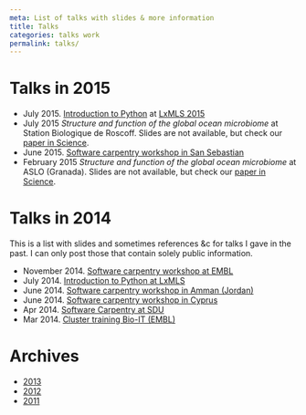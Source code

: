 ```yaml
---
meta: List of talks with slides & more information
title: Talks
categories: talks work
permalink: talks/
---
```


# Talks in 2015

- July 2015. [Introduction to Python](/files/talks/2015/LxMLS-python-intro.pdf) at
  [LxMLS 2015](http://lxmls.it.pt/2015/)
- July 2015 *Structure and function of the global ocean microbiome* at Station
  Biologique de Roscoff. Slides are not available, but check our [paper in
  Science](http://doi.org/10.1126/science.1261359).
- June 2015. [Software carpentry workshop in San
  Sebastian](/talks/2015/06-swc-donostia)
- February 2015 *Structure and function of the global ocean microbiome* at ASLO
  (Granada).  Slides are not available, but check our [paper in
  Science](http://doi.org/10.1126/science.1261359).

# Talks in 2014

This is a list with slides and sometimes references &c for talks I gave in the
past. I can only post those that contain solely public information.

- November 2014. [Software carpentry workshop at EMBL](/talks/2014/11-swc-embl)
- July 2014. [Introduction to Python at LxMLS](/files/talks/2014/lpc-lxmls-python.pdf)
- June 2014. [Software carpentry workshop in Amman (Jordan)](/talks/2014/sesame)
- June 2014. [Software carpentry workshop in Cyprus](/talks/2014/cyi)
- Apr 2014. [Software Carpentry at SDU](/talks/2014/sdu)
- Mar 2014. [Cluster training Bio-IT (EMBL)](/files/talks/2014/03-bioit-training/cluster.html)

# Archives

- [2013](/talks/2013)
- [2012](/talks/2012)
- [2011](/talks/2011)

